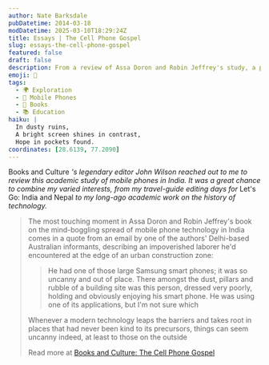```yaml
---
author: Nate Barksdale
pubDatetime: 2014-03-18
modDatetime: 2025-03-10T18:29:24Z
title: Essays | The Cell Phone Gospel
slug: essays-the-cell-phone-gospel
featured: false
draft: false
description: From a review of Assa Doron and Robin Jeffrey's study, a poignant observation on the surprising presence of technology amidst poverty in India.
emoji: 📱
tags:
  - 🌍 Exploration
  - 📱 Mobile Phones
  - 📖 Books
  - 📚 Education
haiku: |
  In dusty ruins,  
  A bright screen shines in contrast,  
  Hope in pockets found.
coordinates: [28.6139, 77.2090]
---
```


Books and Culture _'s legendary editor John Wilson reached out to me to review this academic study of mobile phones in India. It was a great chance to combine my varied interests, from my travel-guide editing days for_ Let's Go: India and Nepal _to my long-ago academic work on the history of technology._

> The most touching moment in Assa Doron and Robin Jeffrey's book on the mind-boggling spread of mobile phone technology in India comes in a quote from an email by one of the authors' Delhi-based Australian informants, describing an impoverished laborer he'd encountered at the edge of an urban construction zone:
>
> > He had one of those large Samsung smart phones; it was so uncanny and out of place. There amongst the dust, pillars and rubble of a building site was this person, dressed very poorly, holding and obviously enjoying his smart phone. He was using one of its applications, but I'm not sure which
>
> Whenever a modern technology leaps the barriers and takes root in places that had never been kind to its precursors, things can seem uncanny indeed, at least to those on the outside
>
> Read more at [Books and Culture: The Cell Phone Gospel](http://www.booksandculture.com/articles/2013/sepoct/cell-phone-gospel.html)
